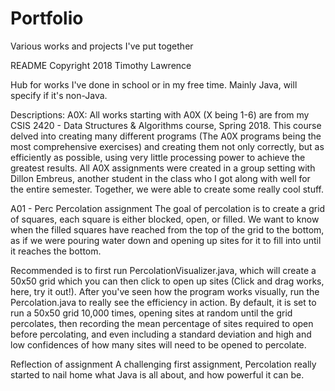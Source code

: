 # Portfolio
Various works and projects I've put together

README
Copyright 2018 Timothy Lawrence

Hub for works I've done in school or in my free time.  Mainly Java, will specify if it's non-Java.

Descriptions:
A0X:
All works starting with A0X (X being 1-6) are from my CSIS 2420 - Data Structures & Algorithms course, Spring 2018.  This course delved into creating many different programs (The A0X programs being the most comprehensive exercises) and creating them not only correctly, but as efficiently as possible, using very little processing power to achieve the greatest results.  All A0X assignments were created in a group setting with Dillon Embreus, another student in the class who I got along with well for the entire semester.  Together, we were able to create some really cool stuff.

  A01 - Perc
    Percolation assignment
    The goal of percolation is to create a grid of squares, each square is either blocked, open, or filled.  We want to know when the filled squares have reached from the top of the grid to the bottom, as if we were pouring water down and opening up sites for it to fill into until it reaches the bottom.
     
Recommended is to first run PercolationVisualizer.java, which will create a 50x50 grid which you can then click to open up sites (Click and drag works, here, try it out!).  After you've seen how the program works visually, run the Percolation.java to really see the efficiency in action.  By default, it is set to run a 50x50 grid 10,000 times, opening sites at random until the grid percolates, then recording the mean percentage of sites required to open before percolating, and even including a standard deviation and high and low confidences of how many sites will need to be opened to percolate.
     
Reflection of assignment
     A challenging first assignment, Percolation really started to nail home what Java is all about, and how powerful it can be.
